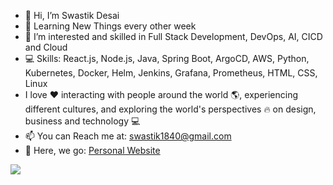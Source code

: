 - 👋 Hi, I’m Swastik Desai 
- 🌱 Learning New Things every other week
- 👀 I’m interested and skilled in Full Stack Development, DevOps, AI, CICD and Cloud
- 💻 Skills: React.js, Node.js, Java, Spring Boot, ArgoCD, AWS, Python, Kubernetes, Docker, Helm, Jenkins, Grafana, Prometheus, HTML, CSS, Linux
- I love ❤️ interacting with people around the world 🌎, experiencing different cultures, and exploring the world's perspectives 🔥 on design, business and technology 💻
- 📫 You can Reach me at: swastik1840@gmail.com
- 🚀 Here, we go: [Personal Website](https://swasdas.github.io/)



<p align="left"> <img src="https://komarev.com/ghpvc/?username=swastik-dasgaonkar&label=Profile%20Views&color=brightgreen&style=plastic"/> </p>



<!---
Comment here
--->
